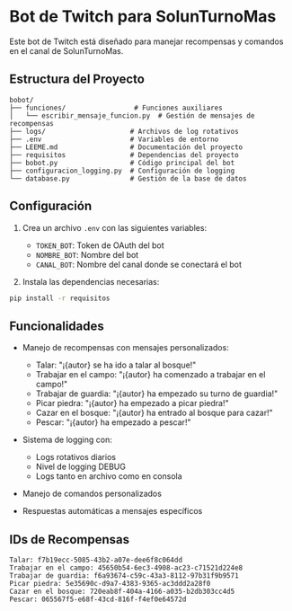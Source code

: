 # Bot de Twitch para SolunTurnoMas

Este bot de Twitch está diseñado para manejar recompensas y comandos en el canal de SolunTurnoMas.

## Estructura del Proyecto

```
bobot/
├── funciones/                 # Funciones auxiliares
│   └── escribir_mensaje_funcion.py  # Gestión de mensajes de recompensas
├── logs/                     # Archivos de log rotativos
├── .env                      # Variables de entorno
├── LEEME.md                  # Documentación del proyecto
├── requisitos                # Dependencias del proyecto
├── bobot.py                  # Código principal del bot
├── configuracion_logging.py  # Configuración de logging
└── database.py               # Gestión de la base de datos
```

## Configuración

1. Crea un archivo `.env` con las siguientes variables:
   - `TOKEN_BOT`: Token de OAuth del bot
   - `NOMBRE_BOT`: Nombre del bot
   - `CANAL_BOT`: Nombre del canal donde se conectará el bot

2. Instala las dependencias necesarias:
```bash
pip install -r requisitos
```

## Funcionalidades

- Manejo de recompensas con mensajes personalizados:
  - Talar: "¡{autor} se ha ido a talar al bosque!"
  - Trabajar en el campo: "¡{autor} ha comenzado a trabajar en el campo!"
  - Trabajar de guardia: "¡{autor} ha empezado su turno de guardia!"
  - Picar piedra: "¡{autor} ha empezado a picar piedra!"
  - Cazar en el bosque: "¡{autor} ha entrado al bosque para cazar!"
  - Pescar: "¡{autor} ha empezado a pescar!"

- Sistema de logging con:
  - Logs rotativos diarios
  - Nivel de logging DEBUG
  - Logs tanto en archivo como en consola

- Manejo de comandos personalizados
- Respuestas automáticas a mensajes específicos

## IDs de Recompensas

```
Talar: f7b19ecc-5085-43b2-a07e-dee6f8c064dd
Trabajar en el campo: 45650b54-6ec3-4908-ac23-c71521d224e8
Trabajar de guardia: f6a93674-c59c-43a3-8112-97b31f9b9571
Picar piedra: 5e35690c-d9a7-4383-9365-ac3ddd2a28f0
Cazar en el bosque: 720eab8f-404a-4166-a035-b2db303cc4d5
Pescar: 065567f5-e68f-43cd-816f-f4ef0e64572d
``` 
